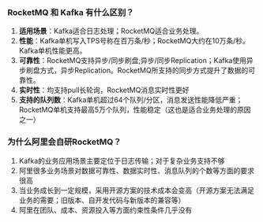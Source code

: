 ### RocketMQ 和 Kafka 有什么区别？ 

1. **适用场景**：Kafka适合日志处理；RocketMQ适合业务处理。 
2. **性能**：Kafka单机写入TPS号称在百万条/秒；RocketMQ大约在10万条/秒。Kafka单机性能更高。 
3. **可靠性**：RocketMQ支持异步/同步刷盘;异步/同步Replication；Kafka使用异步刷盘方式，异步Replication。RocketMQ所支持的同步方式提升了数据的可靠性。 
4. **实时性**：均支持pull长轮询，RocketMQ消息实时性更好 
5. **支持的队列数**：Kafka单机超过64个队列/分区，消息发送性能降低严重；RocketMQ单机支持最高5万个队列，性能稳定（这也是适合业务处理的原因之一）

### 为什么阿里会自研RocketMQ？

1. Kafka的业务应用场景主要定位于日志传输；对于复杂业务支持不够 
2. 阿里很多业务场景对数据可靠性、数据实时性、消息队列的个数等方面的要求很高 
3. 当业务成长到一定规模，采用开源方案的技术成本会变高（开源方案无法满足业务的需要；旧版本、自开发代码与新版本的兼容等） 
4. 阿里在团队、成本、资源投入等方面约束性条件几乎没有
